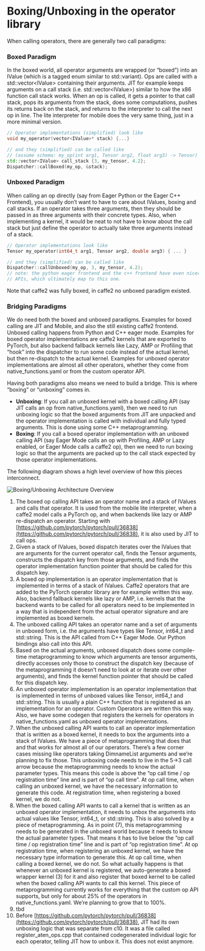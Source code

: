 
# Boxing/Unboxing in the operator library

When calling operators, there are generally two call paradigms:


### Boxed Paradigm

In the boxed world, all operator arguments are wrapped (or “boxed”) into an IValue (which is a tagged enum similar to std::variant). Ops are called with a std::vector&lt;IValue> containing their arguments. JIT for example keeps arguments on a call stack (i.e. std::vector&lt;IValue>) similar to how the x86 function call stack works. When an op is called, it gets a pointer to that call stack, pops its arguments from the stack, does some computations, pushes its returns back on the stack, and returns to the interpreter to call the next op in line. The lite interpreter for mobile does the very same thing, just in a more minimal version.


```cpp
// Operator implementations (simplified) look like
void my_operator(vector<IValue>* stack) {...}

// and they (simplified) can be called like
// (assume schema: my_op(int arg1, Tensor arg2, float arg3) -> Tensor)
std::vector<IValue> call_stack {3, my_tensor, 4.2};
Dispatcher::callBoxed(my_op, &stack);
```



### Unboxed Paradigm

When calling an op directly (say from Eager Python or the Eager C++ Frontend), you usually don’t want to have to care about IValues, boxing and call stacks. If an operator takes three arguments, then they should be passed in as three arguments with their concrete types. Also, when implementing a kernel, it would be neat to not have to know about the call stack but just define the operator to actually take three arguments instead of a stack.


```cpp
// Operator implementations look like
Tensor my_operator(int64_t arg1, Tensor arg2, double arg3) { ... }

// and they (simplified) can be called like
Dispatcher::callUnboxed(my_op, 3, my_tensor, 4.2);
// note: the python eager frontend and the c++ frontend have even nicer
// APIs, which ultimately map to this one.
```


Note that caffe2 was fully boxed, in caffe2 no unboxed paradigm existed.


### Bridging Paradigms

We do need both the boxed and unboxed paradigms. Examples for boxed calling are JIT and Mobile, and also the still existing caffe2 frontend. Unboxed calling happens from Python and C++ eager mode. Examples for boxed operator implementations are caffe2 kernels that are exported to PyTorch, but also backend fallback kernels like Lazy, AMP or Profiling that “hook” into the dispatcher to run some code instead of the actual kernel, but then re-dispatch to the actual kernel. Examples for unboxed operator implementations are almost all other operators, whether they come from native_functions.yaml or from the custom operator API.

Having both paradigms also means we need to build a bridge. This is where “boxing” or “unboxing” comes in.



*   **Unboxing**: If you call an unboxed kernel with a boxed calling API (say JIT calls an op from native_functions.yaml), then we need to run unboxing logic so that the boxed arguments from JIT are unpacked and the operator implementation is called with individual and fully typed arguments. This is done using some C++ metaprogramming.
*   **Boxing**: If you call a boxed operator implementation with an unboxed calling API (say Eager Mode calls an op with Profiling, AMP or Lazy enabled, or Eager Mode calls a caffe2 op), then we need to run boxing logic so that the arguments are packed up to the call stack expected by those operator implementations.

The following diagram shows a high level overview of how this pieces interconnect.

![Boxing/Unboxing Architecture Overview](/pytorch/pytorch/wiki/images/Boxing-and-Unboxing-in-the-PyTorch-Operator-Library.svg)

1. The boxed op calling API takes an operator name and a stack of IValues and calls that operator. It is used from the mobile lite interpreter, when a caffe2 model calls a PyTorch op, and when backends like lazy or AMP re-dispatch an operator. Starting with [https://github.com/pytorch/pytorch/pull/36838](https://github.com/pytorch/pytorch/pull/36838), it is also used by JIT to call ops.
2. Given a stack of IValues, boxed dispatch iterates over the IValues that are arguments for the current operator call, finds the Tensor arguments, constructs the dispatch key from those arguments, and finds the operator implementation function pointer that should be called for this dispatch key.
3. A boxed op implementation is an operator implementation that is implemented in terms of a stack of IValues. Caffe2 operators that are added to the PyTorch operator library are for example written this way. Also, backend fallback kernels like lazy or AMP, i.e. kernels that the backend wants to be called for all operators need to be implemented in a way that is independent from the actual operator signature and are implemented as boxed kernels.
4. The unboxed calling API takes an operator name and a set of arguments in unboxed form, i.e. the arguments have types like Tensor, int64_t and std::string. This is the API called from C++ Eager Mode. Our Python bindings also call into this API.
5. Based on the actual arguments, unboxed dispatch does some compile-time metaprogramming to know which arguments are tensor arguments, directly accesses only those to construct the dispatch key (because of the metaprogramming it doesn’t need to look at or iterate over other arguments), and finds the kernel function pointer that should be called for this dispatch key.
6. An unboxed operator implementation is an operator implementation that is implemented in terms of unboxed values like Tensor, int64_t and std::string. This is usually a plain C++ function that is registered as an implementation for an operator. Custom Operators are written this way. Also, we have some codegen that registers the kernels for operators in native_functions.yaml as unboxed operator implementations.
7. When the unboxed calling API wants to call an operator implementation that is written as a boxed kernel, it needs to box the arguments into a stack of IValues. We have a piece of metaprogramming that does that and that works for almost all of our operators. There’s a few corner cases missing like operators taking DimnameList arguments and we’re planning to fix those. This unboxing code needs to live in the 5->3 call arrow because the metaprogramming needs to know the actual parameter types. This means this code is above the “op call time / op registration time” line and is part of “op call time”. At op call time, when calling an unboxed kernel, we have the necessary information to generate this code. At registration time, when registering a boxed kernel, we do not.
8. When the boxed calling API wants to call a kernel that is written as an unboxed operator implementation, it needs to unbox the arguments into actual values like Tensor, int64_t, or std::string. This is also solved by a piece of metaprogramming. As in point (7), this metaprogramming needs to be generated in the unboxed world because it needs to know the actual parameter types. That means it has to live below the “op call time / op registration time” line and is part of “op registration time”. At op registration time, when registering an unboxed kernel, we have the necessary type information to generate this. At op call time, when calling a boxed kernel, we do not. So what actually happens is that whenever an unboxed kernel is registered, we auto-generate a boxed wrapper kernel (3) for it and also register that boxed kernel to be called when the boxed calling API wants to call this kernel. This piece of metaprogramming currently works for everything that the custom op API supports, but only for about 25% of the operators in native_functions.yaml. We’re planning to grow that to 100%.
9. tbd
10. Before [https://github.com/pytorch/pytorch/pull/36838](https://github.com/pytorch/pytorch/pull/36838), JIT had its own unboxing logic that was separate from c10. It was a file called register_aten_ops.cpp that contained codegenerated individual logic for each operator, telling JIT how to unbox it. This does not exist anymore.
